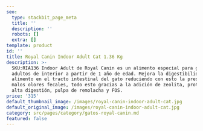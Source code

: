 ```yaml
---
seo:
  type: stackbit_page_meta
  title: ''
  description: ''
  robots: []
  extra: []
template: product
id: ''
title: Royal Canin Indoor Adult Cat 1.36 Kg
description: >-
  SKU:RIA136 Indoor Adult de Royal Canin es un alimento especial para gatos
  adultos de interior a partir de 1 año de edad. Mejora la digestibilidad del
  alimento en el tracto intestinal del gato reduciendo con esto la presencia de
  malos olores fecales, todo esto gracias a la adición de zeolita, proteínas de
  alta digestión, pulpa de remolacha y FOS.
price: '315'
default_thumbnail_image: /images/royal-canin-indoor-adult-cat.jpg
default_original_image: /images/royal-canin-indoor-adult-cat.jpg
category: src/pages/category/gatos-royal-canin.md
featured: false
---
```


